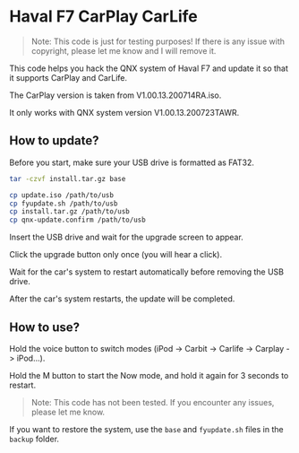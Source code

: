 # Haval F7 CarPlay CarLife

> Note: This code is just for testing purposes! If there is any issue with copyright, please let me know and I will remove it.

This code helps you hack the QNX system of Haval F7 and update it so that it supports CarPlay and CarLife.

The CarPlay version is taken from V1.00.13.200714RA.iso.

It only works with QNX system version V1.00.13.200723TAWR.

## How to update?

Before you start, make sure your USB drive is formatted as FAT32.

```bash
tar -czvf install.tar.gz base

cp update.iso /path/to/usb
cp fyupdate.sh /path/to/usb
cp install.tar.gz /path/to/usb
cp qnx-update.confirm /path/to/usb

```
Insert the USB drive and wait for the upgrade screen to appear.

Click the upgrade button only once (you will hear a click).

Wait for the car's system to restart automatically before removing the USB drive.

After the car's system restarts, the update will be completed.

## How to use?

Hold the voice button to switch modes (iPod -> Carbit -> Carlife -> Carplay -> iPod...).

Hold the M button to start the Now mode, and hold it again for 3 seconds to restart.

>Note: This code has not been tested. If you encounter any issues, please let me know.

If you want to restore the system, use the `base` and `fyupdate.sh` files in the `backup` folder.
